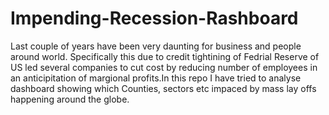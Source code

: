 # Impending-Recession-Rashboard

Last couple of years have been very daunting for business and people around world. Specifically this due to credit tightining of Fedrial Reserve of US led several companies to cut cost by reducing number of employees in an anticipitation of margional profits.In this repo I have tried to analyse dashboard showing which Counties, sectors etc impaced by mass lay offs happening around the globe.
